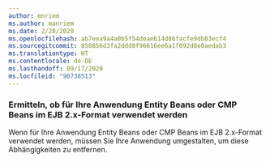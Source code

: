 ```yaml
---
author: mnriem
ms.author: manriem
ms.date: 2/28/2020
ms.openlocfilehash: ab7eea9a4a0b5f54deae614d86facfe9db83ecf4
ms.sourcegitcommit: 850856d3fa2ddd8f96616ee6a1f092d8e0aedab3
ms.translationtype: HT
ms.contentlocale: de-DE
ms.lasthandoff: 09/17/2020
ms.locfileid: "90738513"
---
```

### <a name="determine-whether-your-application-uses-entity-beans-or-ejb-2x-style-cmp-beans"></a>Ermitteln, ob für Ihre Anwendung Entity Beans oder CMP Beans im EJB 2.x-Format verwendet werden

Wenn für Ihre Anwendung Entity Beans oder CMP Beans im EJB 2.x-Format verwendet werden, müssen Sie Ihre Anwendung umgestalten, um diese Abhängigkeiten zu entfernen.
